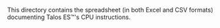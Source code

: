 This directory contains the spreadsheet (in both Excel and CSV formats) documenting Talos ES™'s CPU instructions.
